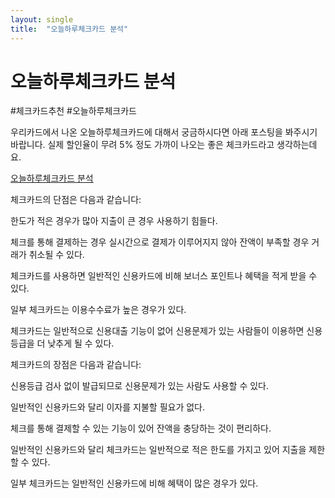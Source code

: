 ```yaml
---
layout: single
title:  "오늘하루체크카드 분석"
---
```


# 오늘하루체크카드 분석

#체크카드추천 #오늘하루체크카드

우리카드에서 나온 오늘하루체크카드에 대해서 궁금하시다면 아래 포스팅을 봐주시기 바랍니다. 실제 할인율이 무려 5% 정도 가까이 나오는 좋은 체크카드라고 생각하는데요.



[오늘하루체크카드 분석](https://hootgoon.com/%ec%98%a4%eb%8a%98%ed%95%98%eb%a3%a8%ec%b2%b4%ed%81%ac%ec%b9%b4%eb%93%9c)


체크카드의 단점은 다음과 같습니다:

한도가 적은 경우가 많아 지출이 큰 경우 사용하기 힘들다.

체크를 통해 결제하는 경우 실시간으로 결제가 이루어지지 않아 잔액이 부족할 경우 거래가 취소될 수 있다.

체크카드를 사용하면 일반적인 신용카드에 비해 보너스 포인트나 혜택을 적게 받을 수 있다.

일부 체크카드는 이용수수료가 높은 경우가 있다.

체크카드는 일반적으로 신용대출 기능이 없어 신용문제가 있는 사람들이 이용하면 신용등급을 더 낮추게 될 수 있다.

체크카드의 장점은 다음과 같습니다:

신용등급 검사 없이 발급되므로 신용문제가 있는 사람도 사용할 수 있다.

일반적인 신용카드와 달리 이자를 지불할 필요가 없다.

체크를 통해 결제할 수 있는 기능이 있어 잔액을 충당하는 것이 편리하다.

일반적인 신용카드와 달리 체크카드는 일반적으로 적은 한도를 가지고 있어 지출을 제한할 수 있다.

일부 체크카드는 일반적인 신용카드에 비해 혜택이 많은 경우가 있다.
